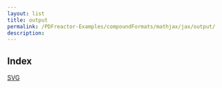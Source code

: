 ```yaml
---
layout: list
title: output
permalink: /PDFreactor-Examples/compoundFormats/mathjax/jax/output/
description: 
---
```


## Index
<div class="boxes">
                            <a href="/compare.html2pdf.tools/PDFreactor-Examples/compoundFormats/mathjax/jax/output/SVG/">
                                SVG
                            </a>
</div>


